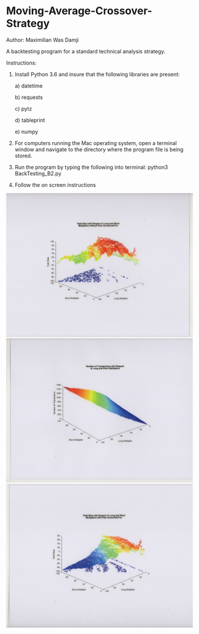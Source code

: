 # Moving-Average-Crossover-Strategy

Author: Maximilian Was Damji

A backtesting program for a standard technical analysis strategy.


Instructions:
1. Install Python 3.6 and insure that the following libraries are present:

	a) datetime

	b) requests

	c) pytz

	d) tableprint

	e) numpy


2. For computers running the Mac operating system, open a terminal window and navigate to the directory where the program file is being stored.


3. Run the program by typing the following into terminal:
    python3 BackTesting_B2.py


4. Follow the on screen instructions

![Alt text](BTP1.jpeg?raw=true "BTP1")
![Alt text](BTS2.jpeg?raw=true "BTS2")
![Alt text](BTS3.jpeg?raw=true "BTS3")

